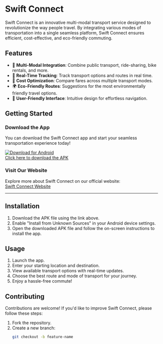 # Swift Connect

Swift Connect is an innovative multi-modal transport service designed to revolutionize the way people travel. By integrating various modes of transportation into a single seamless platform, Swift Connect ensures efficient, cost-effective, and eco-friendly commuting.

## Features

- 🚌 **Multi-Modal Integration**: Combine public transport, ride-sharing, bike rentals, and more.
- 📍 **Real-Time Tracking**: Track transport options and routes in real time.
- 💸 **Cost Optimization**: Compare fares across multiple transport modes.
- 🌍 **Eco-Friendly Routes**: Suggestions for the most environmentally friendly travel options.
- 📲 **User-Friendly Interface**: Intuitive design for effortless navigation.

## Getting Started

### Download the App

You can download the Swift Connect app and start your seamless transportation experience today!

[![Download for Android](https://upload.wikimedia.org/wikipedia/commons/d/d7/Android_robot.svg)](https://example.com/swiftconnect.apk)  
[Click here to download the APK](https://example.com/swiftconnect.apk)

### Visit Our Website

Explore more about Swift Connect on our official website:  
[Swift Connect Website](https://example.com)

---

## Installation

1. Download the APK file using the link above.
2. Enable "Install from Unknown Sources" in your Android device settings.
3. Open the downloaded APK file and follow the on-screen instructions to install the app.

## Usage

1. Launch the app.
2. Enter your starting location and destination.
3. View available transport options with real-time updates.
4. Choose the best route and mode of transport for your journey.
5. Enjoy a hassle-free commute!

## Contributing

Contributions are welcome! If you'd like to improve Swift Connect, please follow these steps:

1. Fork the repository.
2. Create a new branch:
   ```bash
   git checkout -b feature-name
